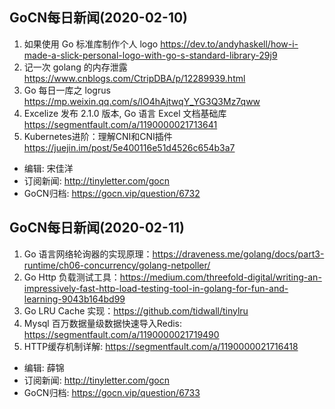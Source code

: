 ## GoCN每日新闻(2020-02-10)
 
1. 如果使用 Go 标准库制作个人 logo https://dev.to/andyhaskell/how-i-made-a-slick-personal-logo-with-go-s-standard-library-29j9
2. 记一次 golang 的内存泄露 https://www.cnblogs.com/CtripDBA/p/12289939.html
3. Go 每日一库之 logrus https://mp.weixin.qq.com/s/lO4hAjtwqY_YG3Q3Mz7qww
4. Excelize 发布 2.1.0 版本, Go 语言 Excel 文档基础库 https://segmentfault.com/a/1190000021713641
5. Kubernetes进阶：理解CNI和CNI插件 https://juejin.im/post/5e400116e51d4526c654b3a7

- 编辑: 宋佳洋
- 订阅新闻: http://tinyletter.com/gocn
- GoCN归档: https://gocn.vip/question/6732

## GoCN每日新闻(2020-02-11)
 
1. Go 语言网络轮询器的实现原理：https://draveness.me/golang/docs/part3-runtime/ch06-concurrency/golang-netpoller/ 
2. Go Http 负载测试工具：https://medium.com/threefold-digital/writing-an-impressively-fast-http-load-testing-tool-in-golang-for-fun-and-learning-9043b164bd99
3. Go LRU Cache 实现：https://github.com/tidwall/tinylru
4. Mysql 百万数据量级数据快速导入Redis: https://segmentfault.com/a/1190000021719490
5. HTTP缓存机制详解: https://segmentfault.com/a/1190000021716418

- 编辑: 薛锦 
- 订阅新闻: http://tinyletter.com/gocn
- GoCN归档: https://gocn.vip/question/6733
